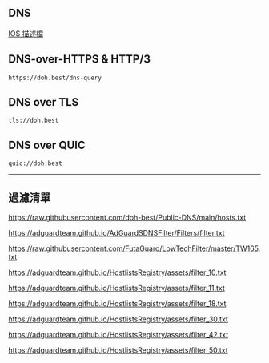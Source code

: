 ## DNS

[IOS 描述檔](https://github.com/doh-best/Public-DNS/raw/main/doh.best.mobileconfig)

## DNS-over-HTTPS & HTTP/3
```
https://doh.best/dns-query
```
## DNS over TLS
```
tls://doh.best
```
## DNS over QUIC
```
quic://doh.best
```

---

## 過濾清單

https://raw.githubusercontent.com/doh-best/Public-DNS/main/hosts.txt
 
https://adguardteam.github.io/AdGuardSDNSFilter/Filters/filter.txt

https://raw.githubusercontent.com/FutaGuard/LowTechFilter/master/TW165.txt

https://adguardteam.github.io/HostlistsRegistry/assets/filter_10.txt

https://adguardteam.github.io/HostlistsRegistry/assets/filter_11.txt

https://adguardteam.github.io/HostlistsRegistry/assets/filter_18.txt

https://adguardteam.github.io/HostlistsRegistry/assets/filter_30.txt

https://adguardteam.github.io/HostlistsRegistry/assets/filter_42.txt

https://adguardteam.github.io/HostlistsRegistry/assets/filter_50.txt
